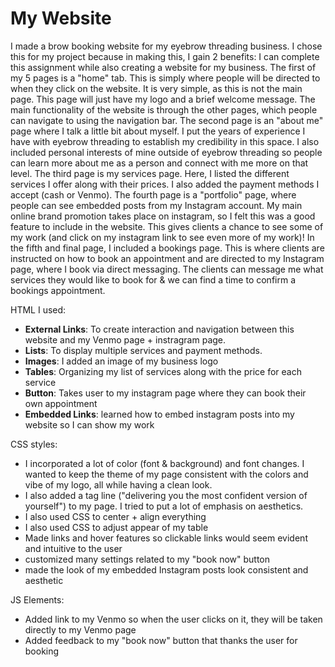 # My Website 

I made a brow booking website for my eyebrow threading business. I chose this for my project because in making this, I gain 2 benefits: I can complete this assignment while also creating a website for my business.
The first of my 5 pages is a "home" tab. This is simply where people will be directed to when they click on the website. It is very simple, as this is not the main page. This page will just have my logo and a brief welcome message. The main functionality of the website is through the other pages, which people can navigate to using the navigation bar. The second page is an "about me" page where I talk a little bit about myself. I put the years of experience I have with eyebrow threading to establish my credibility in this space. I also included personal interests of mine outside of eyebrow threading so people can learn more about me as a person and connect with me more on that level. The third page is my services page. Here, I listed the different services I offer along with their prices. I also added the payment methods I accept (cash or Venmo). The fourth page is a "portfolio" page, where people can see embedded posts from my Instagram account. My main online brand promotion takes place on instagram, so I felt this was a good feature to include in the website. This gives clients a chance to see some of my work (and click on my instagram link to see even more of my work)! In the fifth and final page, I included a bookings page. This is where clients are instructed on how to book an appointment and are directed to my Instagram page, where I book via direct messaging. The clients can message me what services they would like to book for & we can find a time to confirm a bookings appointment.


HTML I used:   
- **External Links**: To create interaction and navigation between this website and my Venmo page + instragram page.  
- **Lists**: To display multiple services and payment methods.  
- **Images**: I added an image of my business logo 
- **Tables**: Organizing my list of services along with the price for each service 
- **Button**: Takes user to my instagram page where they can book their own appointment
- **Embedded Links**: learned how to embed instagram posts into my website so I can show my work


CSS styles: 
- I incorporated a lot of color (font & background) and font changes. I wanted to keep the theme of my page consistent with the colors and vibe of my logo, all while having a clean look.
- I also added a tag line ("delivering you the most confident version of yourself") to my page. I tried to put a lot of emphasis on aesthetics.
- I also used CSS to center + align everything
- I also used CSS to adjust appear of my table
- Made links and hover features so clickable links would seem evident and intuitive to the user
- customized many settings related to my "book now" button 
- made the look of my embedded Instagram posts look consistent and aesthetic


JS Elements: 
- Added link to my Venmo so when the user clicks on it, they will be taken directly to my Venmo page
- Added feedback to my "book now" button that thanks the user for booking 
